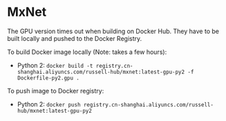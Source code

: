 # MxNet

The GPU version times out when building on Docker Hub. They have to be built locally and pushed to the Docker Registry.

To build Docker image locally (Note: takes a few hours):
* Python 2: `docker build -t registry.cn-shanghai.aliyuncs.com/russell-hub/mxnet:latest-gpu-py2 -f Dockerfile-py2.gpu .`

To push image to Docker registry:
* Python 2: `docker push registry.cn-shanghai.aliyuncs.com/russell-hub/mxnet:latest-gpu-py2`